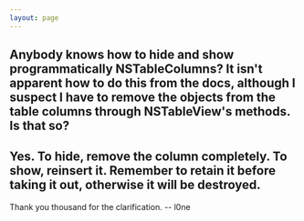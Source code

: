 ```yaml
---
layout: page
---
```


Anybody knows how to hide and show programmatically NSTableColumns? It isn't apparent how to do this from the docs, although I suspect I have to remove the objects from the table columns through NSTableView's methods. Is that so?
----
Yes. To hide, remove the column completely. To show, reinsert it. Remember to retain it before taking it out, otherwise it will be destroyed.
----
Thank you thousand for the clarification. -- l0ne
